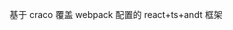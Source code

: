 <!--
 * @Author: your name
 * @Date: 2020-12-04 11:24:22
 * @LastEditTime: 2020-12-04 11:33:42
 * @LastEditors: your name
 * @Description: In User Settings Edit
 * @FilePath: /craco-react-ts/README.md
-->

基于 craco 覆盖 webpack 配置的 react+ts+andt 框架
